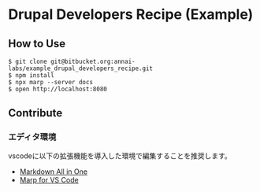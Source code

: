 # Drupal Developers Recipe (Example)

## How to Use

```
$ git clone git@bitbucket.org:annai-labs/example_drupal_developers_recipe.git
$ npm install
$ npx marp --server docs
$ open http://localhost:8080
```

## Contribute

### エディタ環境
vscodeに以下の拡張機能を導入した環境で編集することを推奨します。
- [Markdown All in One](https://marketplace.visualstudio.com/items?itemName=yzhang.markdown-all-in-one)
- [Marp for VS Code](https://marketplace.visualstudio.com/items?itemName=marp-team.marp-vscode)
